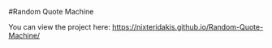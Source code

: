#Random Quote Machine

You can view the project here: https://nixteridakis.github.io/Random-Quote-Machine/

